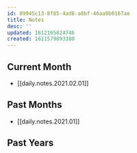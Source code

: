 ```yaml
---
id: 09945c13-8f85-4ad8-a8bf-46aa9b0167ae
title: Notes
desc: ''
updated: 1612165824746
created: 1611579893380
---
```


## Current Month

- [[daily.notes.2021.02.01]]

## Past Months

- [[daily.notes.2021.01]]

## Past Years
